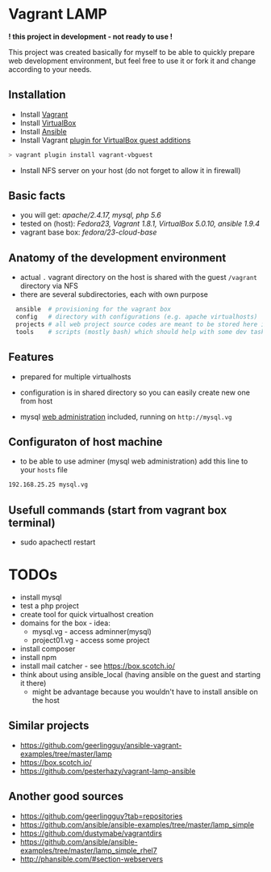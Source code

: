 # Vagrant LAMP
**! this project in development - not ready to use !**

This project was created basically for myself to be able to quickly prepare web development
environment, but feel free to use it or fork it and change according to your needs.

## Installation
* Install [Vagrant](https://docs.vagrantup.com/v2/installation/index.html "Vagrant docs - Istallation")
* Install [VirtualBox](https://www.virtualbox.org/)
* Install [Ansible](http://docs.ansible.com/intro_installation.html)
* Install Vagrant [plugin for VirtualBox guest additions](https://github.com/dotless-de/vagrant-vbguest/)
```bash
> vagrant plugin install vagrant-vbguest
```
* Install NFS server on your host (do not forget to allow it in firewall)


## Basic facts
* you will get: *apache/2.4.17, mysql, php 5.6*
* tested on (host): *Fedora23, Vagrant 1.8.1, VirtualBox 5.0.10, ansible 1.9.4*
* vagrant base box: *fedora/23-cloud-base*


## Anatomy of the development environment
- actual `.` vagrant directory on the host is shared with the guest `/vagrant` directory via NFS
- there are several subdirectories, each with own purpose
```bash
  ansible  # provisioning for the vagrant box
  config   # directory with configurations (e.g. apache virtualhosts)
  projects # all web project source codes are meant to be stored here in subdirectories
  tools    # scripts (mostly bash) which should help with some dev tasks
```

## Features
* prepared for multiple virtualhosts
 - configuration is in shared directory so you can easily create new one from host
* mysql [web administration](https://www.adminer.org/en/ "Adminer") included, running on `http://mysql.vg`

## Configuraton of host machine
* to be able to use adminer (mysql web administration) add this line to your `hosts` file
```bash
192.168.25.25 mysql.vg
```

## Usefull commands (start from vagrant box terminal)
- sudo apachectl restart

# TODOs
- install mysql
- test a php project
- create tool for quick virtualhost creation
- domains for the box - idea:
   - mysql.vg - access adminner(mysql)
   - project01.vg  - access some project
- install composer
- install npm
- install mail catcher - see https://box.scotch.io/  
- think about using ansible_local (having ansible on the guest and starting it there)
  - might be advantage because you wouldn't have to install ansible on the host

## Similar projects
* https://github.com/geerlingguy/ansible-vagrant-examples/tree/master/lamp
* https://box.scotch.io/  
* https://github.com/pesterhazy/vagrant-lamp-ansible

## Another good sources
* https://github.com/geerlingguy?tab=repositories
* https://github.com/ansible/ansible-examples/tree/master/lamp_simple
* https://github.com/dustymabe/vagrantdirs
* https://github.com/ansible/ansible-examples/tree/master/lamp_simple_rhel7
* http://phansible.com/#section-webservers
